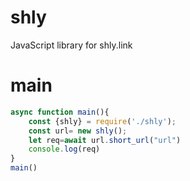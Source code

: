 # shly
JavaScript library for shly.link
# main
```js
async function main(){
    const {shly} = require('./shly');
    const url= new shly();
    let req=await url.short_url("url")
    console.log(req)
}
main()
```
